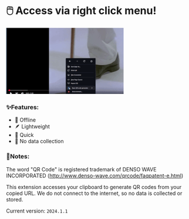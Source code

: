 # 🖱️ Access via right click menu!
![Video Preview](tutorial.gif)
### ✨Features: 
- 🛜 Offline
- 🪶 Lightweight
- 💨 Quick
- 🚫 No data collection

### 📎Notes:
The word "QR Code" is registered trademark of DENSO WAVE INCORPORATED (http://www.denso-wave.com/qrcode/faqpatent-e.html)

This extension accesses your clipboard to generate QR codes from your copied URL. We do not connect to the internet, so no data is collected or stored.

Current version: ```2024.1.1```

